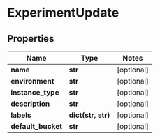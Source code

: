 # ExperimentUpdate

## Properties
| Name               | Type               | Notes      |
|--------------------|--------------------|------------|
| **name**           | **str**            | [optional] |
| **environment**    | **str**            | [optional] |
| **instance_type**  | **str**            | [optional] |
| **description**    | **str**            | [optional] |
| **labels**         | **dict(str, str)** | [optional] |
| **default_bucket** | **str**            | [optional] |
